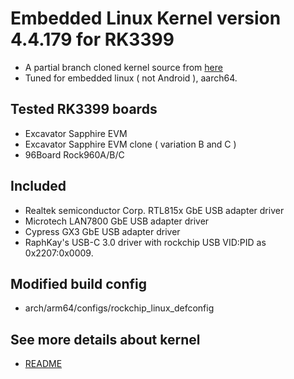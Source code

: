 # Embedded Linux Kernel version 4.4.179 for RK3399

* A partial branch cloned kernel source from [here](https://github.com/rockchip-linux/kernel/tree/stable-4.4-rk3399-linux-v2.1x)
* Tuned for embedded linux ( not Android ), aarch64.

## Tested RK3399 boards

* Excavator Sapphire EVM
* Excavator Sapphire EVM clone ( variation B and C )
* 96Board Rock960A/B/C

## Included

* Realtek semiconductor Corp. RTL815x GbE USB adapter driver
* Microtech LAN7800 GbE USB adapter driver
* Cypress GX3 GbE USB adapter driver
* RaphKay's USB-C 3.0 driver with rockchip USB VID:PID as 0x2207:0x0009.

## Modified build config 

* arch/arm64/configs/rockchip_linux_defconfig

## See more details about kernel

* [README](https://github.com/rageworx/rk3399_linux_kernel_4.4.179/blob/master/README)
